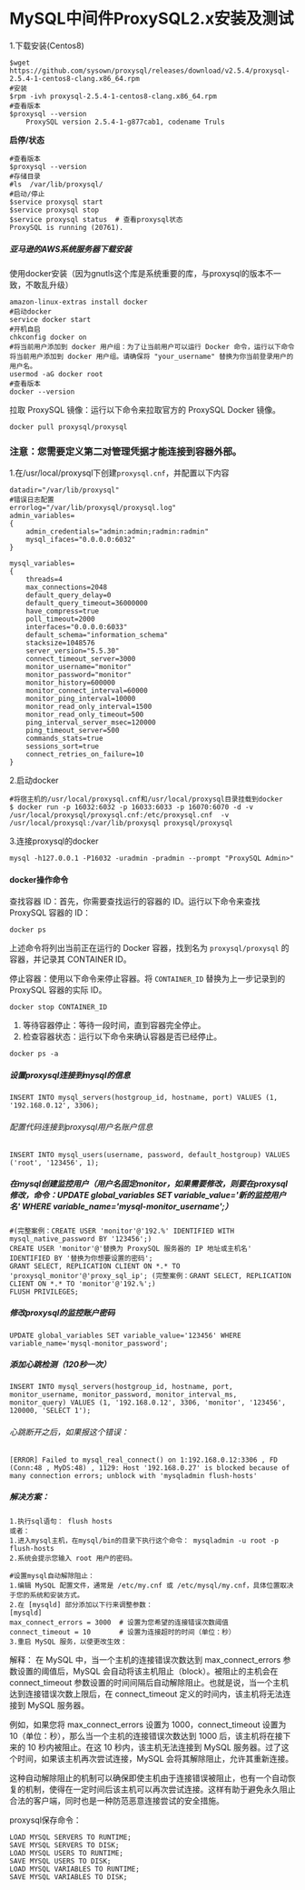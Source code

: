 # MySQL中间件ProxySQL2.x安装及测试

1.下载安装(Centos8)

```
$wget https://github.com/sysown/proxysql/releases/download/v2.5.4/proxysql-2.5.4-1-centos8-clang.x86_64.rpm
#安装
$rpm -ivh proxysql-2.5.4-1-centos8-clang.x86_64.rpm 
#查看版本
$proxysql --version
	ProxySQL version 2.5.4-1-g877cab1, codename Truls
```



**启停/状态**

```
#查看版本
$proxysql --version
#存储目录
#ls  /var/lib/proxysql/
#启动/停止
$service proxysql start
$service proxysql stop
$service proxysql status  # 查看proxysql状态
ProxySQL is running (20761).
```



##### 亚马逊的AWS系统服务器下载安装

使用docker安装（因为gnutls这个库是系统重要的库，与proxysql的版本不一致，不敢乱升级）

```
amazon-linux-extras install docker
#启动docker
service docker start
#开机自启
chkconfig docker on
#将当前用户添加到 docker 用户组：为了让当前用户可以运行 Docker 命令，运行以下命令将当前用户添加到 docker 用户组。请确保将 "your_username" 替换为你当前登录用户的用户名。
usermod -aG docker root
#查看版本
docker --version
```

拉取 ProxySQL 镜像：运行以下命令来拉取官方的 ProxySQL Docker 镜像。

```
docker pull proxysql/proxysql
```



### 注意：您需要定义第二对管理凭据才能连接到容器外部。

1.在/usr/local/proxysql下创建`proxysql.cnf`，并配置以下内容

```
datadir="/var/lib/proxysql"
#错误日志配置
errorlog="/var/lib/proxysql/proxysql.log" 
admin_variables=
{
	admin_credentials="admin:admin;radmin:radmin"
	mysql_ifaces="0.0.0.0:6032"
}

mysql_variables=
{
	threads=4
	max_connections=2048
	default_query_delay=0
	default_query_timeout=36000000
	have_compress=true
	poll_timeout=2000
	interfaces="0.0.0.0:6033"
	default_schema="information_schema"
	stacksize=1048576
	server_version="5.5.30"
	connect_timeout_server=3000
	monitor_username="monitor"
	monitor_password="monitor"
	monitor_history=600000
	monitor_connect_interval=60000
	monitor_ping_interval=10000
	monitor_read_only_interval=1500
	monitor_read_only_timeout=500
	ping_interval_server_msec=120000
	ping_timeout_server=500
	commands_stats=true
	sessions_sort=true
	connect_retries_on_failure=10
}

```

2.启动docker

```
#将宿主机的/usr/local/proxysql.cnf和/usr/local/proxysql目录挂载到docker
$ docker run -p 16032:6032 -p 16033:6033 -p 16070:6070 -d -v /usr/local/proxysql/proxysql.cnf:/etc/proxysql.cnf  -v /usr/local/proxysql:/var/lib/proxysql proxysql/proxysql
```

3.连接proxysql的docker

```
mysql -h127.0.0.1 -P16032 -uradmin -pradmin --prompt "ProxySQL Admin>"
```



#### docker操作命令

查找容器 ID：首先，你需要查找运行的容器的 ID。运行以下命令来查找 ProxySQL 容器的 ID：

```
docker ps
```

上述命令将列出当前正在运行的 Docker 容器，找到名为 `proxysql/proxysql` 的容器，并记录其 CONTAINER ID。

停止容器：使用以下命令来停止容器。将 `CONTAINER_ID` 替换为上一步记录到的 ProxySQL 容器的实际 ID。

```
docker stop CONTAINER_ID
```

1. 等待容器停止：等待一段时间，直到容器完全停止。
2. 检查容器状态：运行以下命令来确认容器是否已经停止。

```
docker ps -a
```



##### 设置proxysql连接到mysql的信息

```
INSERT INTO mysql_servers(hostgroup_id, hostname, port) VALUES (1, '192.168.0.12', 3306);
```


###### 配置代码连接到proxysql用户名账户信息

```
INSERT INTO mysql_users(username, password, default_hostgroup) VALUES ('root', '123456', 1);
```

##### 在mysql创建监控用户（用户名固定monitor，如果需要修改，则要在proxysql修改，命令：UPDATE global_variables SET variable_value='新的监控用户名' WHERE variable_name='mysql-monitor_username';）

```
#(完整案例：CREATE USER 'monitor'@'192.%' IDENTIFIED WITH mysql_native_password BY '123456';)
CREATE USER 'monitor'@'替换为 ProxySQL 服务器的 IP 地址或主机名' IDENTIFIED BY '替换为你想要设置的密码'; 
GRANT SELECT, REPLICATION CLIENT ON *.* TO 'proxysql_monitor'@'proxy_sql_ip'; (完整案例：GRANT SELECT, REPLICATION CLIENT ON *.* TO 'monitor'@'192.%';)
FLUSH PRIVILEGES;
```

##### 修改proxysql的监控账户密码

```
UPDATE global_variables SET variable_value='123456' WHERE variable_name='mysql-monitor_password';
```


##### 添加心跳检测（120秒一次）

```
INSERT INTO mysql_servers(hostgroup_id, hostname, port, monitor_username, monitor_password, monitor_interval_ms, monitor_query) VALUES (1, '192.168.0.12', 3306, 'monitor', '123456', 120000, 'SELECT 1');

```

###### 心跳断开之后，如果报这个错误：

```
[ERROR] Failed to mysql_real_connect() on 1:192.168.0.12:3306 , FD (Conn:48 , MyDS:48) , 1129: Host '192.168.0.27' is blocked because of many connection errors; unblock with 'mysqladmin flush-hosts'
```

##### 解决方案：

```
1.执行sql语句： flush hosts
或者：
1.进入mysql主机，在mysql/bin的目录下执行这个命令： mysqladmin -u root -p flush-hosts
2.系统会提示您输入 root 用户的密码。

#设置mysql自动解除阻止：
1.编辑 MySQL 配置文件，通常是 /etc/my.cnf 或 /etc/mysql/my.cnf，具体位置取决于您的系统和安装方式。
2.在 [mysqld] 部分添加以下行来调整参数：
[mysqld]
max_connect_errors = 3000  # 设置为您希望的连接错误次数阈值
connect_timeout = 10       # 设置为连接超时的时间（单位：秒）
3.重启 MySQL 服务，以使更改生效：
```

解释：
在 MySQL 中，当一个主机的连接错误次数达到 max_connect_errors 参数设置的阈值后，MySQL 会自动将该主机阻止（block）。被阻止的主机会在 connect_timeout 参数设置的时间间隔后自动解除阻止。也就是说，当一个主机达到连接错误次数上限后，在 connect_timeout 定义的时间内，该主机将无法连接到 MySQL 服务器。

例如，如果您将 max_connect_errors 设置为 1000，connect_timeout 设置为 10（单位：秒），那么当一个主机的连接错误次数达到 1000 后，该主机将在接下来的 10 秒内被阻止。在这 10 秒内，该主机无法连接到 MySQL 服务器。过了这个时间，如果该主机再次尝试连接，MySQL 会将其解除阻止，允许其重新连接。

这种自动解除阻止的机制可以确保即使主机由于连接错误被阻止，也有一个自动恢复的机制，使得在一定时间后该主机可以再次尝试连接。这样有助于避免永久阻止合法的客户端，同时也是一种防范恶意连接尝试的安全措施。

proxysql保存命令：

```
LOAD MYSQL SERVERS TO RUNTIME;
SAVE MYSQL SERVERS TO DISK;
LOAD MYSQL USERS TO RUNTIME;
SAVE MYSQL USERS TO DISK;
LOAD MYSQL VARIABLES TO RUNTIME;
SAVE MYSQL VARIABLES TO DISK;
```

